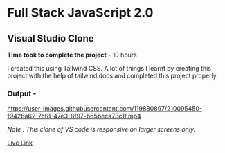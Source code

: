 # Full Stack JavaScript 2.0

## Visual Studio Clone

**Time took to complete the project** - 10 hours

I created this using Tailwind CSS. A lot of things I learnt by creating this project with the help of tailwind docs and completed this project properly.

### Output -


https://user-images.githubusercontent.com/119880897/210095450-f9426a62-7cf8-47e3-8f97-b65beca73c1f.mp4



*Note : This clone of VS code is responsive on larger screens only.*

[Live Link](https://rafeahmad-vscodeclone-tailwindcss.netlify.app/)
